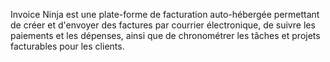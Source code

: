 Invoice Ninja est une plate-forme de facturation auto-hébergée permettant de créer et d'envoyer des factures par courrier électronique, de suivre les paiements et les dépenses, ainsi que de chronométrer les tâches et projets facturables pour les clients.
